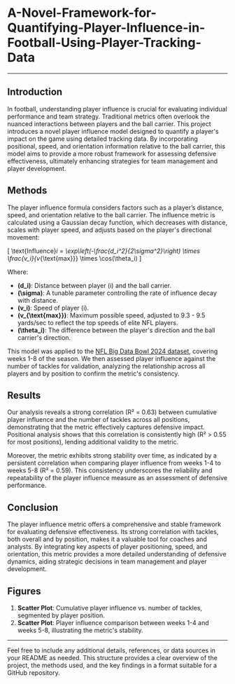 # A-Novel-Framework-for-Quantifying-Player-Influence-in-Football-Using-Player-Tracking-Data
---


## Introduction
In football, understanding player influence is crucial for evaluating individual performance and team strategy. Traditional metrics often overlook the nuanced interactions between players and the ball carrier. This project introduces a novel player influence model designed to quantify a player's impact on the game using detailed tracking data. By incorporating positional, speed, and orientation information relative to the ball carrier, this model aims to provide a more robust framework for assessing defensive effectiveness, ultimately enhancing strategies for team management and player development.

## Methods
The player influence formula considers factors such as a player’s distance, speed, and orientation relative to the ball carrier. The influence metric is calculated using a Gaussian decay function, which decreases with distance, scales with player speed, and adjusts based on the player's directional movement:

\[
\text{Influence}_i = \exp\left(-\frac{d_i^2}{2\sigma^2}\right) \times \frac{v_i}{v_{\text{max}}} \times \cos(\theta_i)
\]

Where:
- **\(d_i\)**: Distance between player \(i\) and the ball carrier.
- **\(\sigma\)**: A tunable parameter controlling the rate of influence decay with distance.
- **\(v_i\)**: Speed of player \(i\).
- **\(v_{\text{max}}\)**: Maximum possible speed, adjusted to 9.3 - 9.5 yards/sec to reflect the top speeds of elite NFL players.
- **\(\theta_i\)**: The difference between the player's direction and the ball carrier's direction.

This model was applied to the [NFL Big Data Bowl 2024 dataset](https://www.kaggle.com/competitions/nfl-big-data-bowl-2024), covering weeks 1-8 of the season. We then assessed player influence against the number of tackles for validation, analyzing the relationship across all players and by position to confirm the metric's consistency.

## Results
Our analysis reveals a strong correlation (R² = 0.63) between cumulative player influence and the number of tackles across all positions, demonstrating that the metric effectively captures defensive impact. Positional analysis shows that this correlation is consistently high (R² > 0.55 for most positions), lending additional validity to the metric. 

Moreover, the metric exhibits strong stability over time, as indicated by a persistent correlation when comparing player influence from weeks 1-4 to weeks 5-8 (R² = 0.59). This consistency underscores the reliability and repeatability of the player influence measure as an assessment of defensive performance.

## Conclusion
The player influence metric offers a comprehensive and stable framework for evaluating defensive effectiveness. Its strong correlation with tackles, both overall and by position, makes it a valuable tool for coaches and analysts. By integrating key aspects of player positioning, speed, and orientation, this metric provides a more detailed understanding of defensive dynamics, aiding strategic decisions in team management and player development.

## Figures
1. **Scatter Plot**: Cumulative player influence vs. number of tackles, segmented by player position.
2. **Scatter Plot**: Player influence comparison between weeks 1-4 and weeks 5-8, illustrating the metric's stability.

---

Feel free to include any additional details, references, or data sources in your README as needed. This structure provides a clear overview of the project, the methods used, and the key findings in a format suitable for a GitHub repository.
